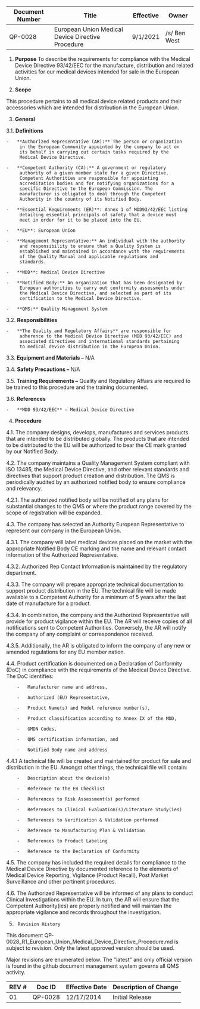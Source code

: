 Document Number|Title|Effective|Owner
---------------|-------------------------------------|----|-----
QP-0028|European Union Medical Device Directive Procedure|9/1/2021|/s/ Ben West

1.  **Purpose**
To describe the requirements for compliance with the Medical Device
Directive 93/42/EEC for the manufacture, distribution and related
activities for our medical devices intended for sale in the European
Union.

2.  **Scope**

 This procedure pertains to all medical device related products and
 their accessories which are intended for distribution in the European
 Union.

3.  **General**

3.1.  **Definitions**

    -   **Authorized Representative (AR):** The person or organization
         in the European Community appointed by the company to act on
         its behalf in carrying out certain tasks required by the
         Medical Device Directive.

    -   **Competent Authority (CA):** A government or regulatory
         authority of a given member state for a given Directive.
         Competent Authorities are responsible for appointing
         accreditation bodies and for notifying organizations for a
         specific Directive to the European Commission. The
         manufacturer is obligated to deal through the Competent
         Authority in the country of its Notified Body.

    -   **Essential Requirements (ER)**: Annex 1 of MDD93/42/EEC listing
         detailing essential principals of safety that a device must
         meet in order for it to be placed into the EU.

    -   **EU**: European Union

    -   **Management Representative:** An individual with the authority
         and responsibility to ensure that a Quality System is
         established and maintained in accordance with the requirements
         of the Quality Manual and applicable regulations and
         standards.

    -   **MDD**: Medical Device Directive

    -   **Notified Body:** An organization that has been designated by
         European authorities to carry out conformity assessments under
         the Medical Device Directive, and selected as part of its
         certification to the Medical Device Directive.

    -   **QMS:** Quality Management System

 3.2.  **Responsibilities**

    -   **The Quality and Regulatory Affairs** are responsible for
         adherence to the Medical Device Directive (MDD 93/42/EEC) and
         associated directives and international standards pertaining
         to medical device distribution in the European Union.

3.3.  **Equipment and Materials –** N/A

3.4.  **Safety Precautions –** N/A

3.5.  **Training Requirements –** Quality and Regulatory Affairs are
         required to be trained to this procedure and the training
         documented.

3.6.  **References**

    -   **MDD 93/42/EEC** – Medical Device Directive

4.  **Procedure**

4.1.  The company designs, develops, manufactures and services
         products that are intended to be distributed globally. The
         products that are intended to be distributed to the EU will be
         authorized to bear the CE mark granted by our Notified Body.

4.2.  The company maintains a Quality Management System compliant with
         ISO 13485, the Medical Device Directive, and other relevant
         standards and directives that support product creation and
         distribution. The QMS is periodically audited by an authorized
         notified body to ensure compliance and relevancy.

4.2.1.  The authorized notified body will be notified of any plans
             for substantial changes to the QMS or where the product
             range covered by the scope of registration will be
             expanded.

4.3.  The company has selected an Authority European Representative to
         represent our company in the European Union.

4.3.1.  The company will label medical devices placed on the market
             with the appropriate Notified Body CE marking and the name
             and relevant contact information of the Authorized
             Representative.

4.3.2.  Authorized Rep Contact Information is maintained by the
             regulatory department.

4.3.3.  The company will prepare appropriate technical documentation
             to support product distribution in the EU. The technical
             file will be made available to a Competent Authority for a
             minimum of 5 years after the last date of manufacture for
             a product.

4.3.4.  In combination, the company and the Authorized
             Representative will provide for product vigilance within
             the EU. The AR will receive copies of all notifications
             sent to Competent Authorities. Conversely, the AR will
             notify the company of any complaint or correspondence
             received.

4.3.5.  Additionally, the AR is obligated to inform the company of
             any new or amended regulations for any EU member nation.

4.4.  Product certification is documented on a Declaration of
         Conformity (DoC) in compliance with the requirements of the
         Medical Device Directive. The DoC identifies:

        -   Manufacturer name and address,

        -   Authorized (EU) Representative,

        -   Product Name(s) and Model reference number(s),

        -   Product classification according to Annex IX of the MDD,

        -   GMDN Codes,

        -   QMS certification information, and

        -   Notified Body name and address

4.4.1 A technical file will be created and maintained for product
             for sale and distribution in the EU. Amongst other things,
             the technical file will contain:

        -   Description about the device(s)

        -   Reference to the ER Checklist

        -   References to Risk Assessment(s) performed

        -   References to Clinical Evaluation(s)/Literature Study(ies)

        -   References to Verification & Validation performed

        -   Reference to Manufacturing Plan & Validation

        -   References to Product Labeling

        -   Reference to the Declaration of Conformity

4.5.  The company has included the required details for compliance to
         the Medical Device Directive by documented reference to the
         elements of Medical Device Reporting, Vigilance (Product
         Recall), Post Market Surveillance and other pertinent
         procedures.

4.6.  The Authorized Representative will be informed of any plans to
         conduct Clinical Investigations within the EU. In turn, the AR
         will ensure that the Competent Authority(ies) are properly
         notified and will maintain the appropriate vigilance and
         records throughout the investigation.

5.      Revision History

This document  QP-0028_R1_European_Union_Medical_Device_Directive_Procedure.md
is subject to revision. Only the latest approved version should be used.

Major revisions are enumerated below.
The "latest" and only official version is found in the github document management system governs all QMS activity.

REV #|Doc ID|Effective Date|Description of Change
-----|------|--------------|---------------------
01   | QP-0028|12/17/2014|Initial Release
